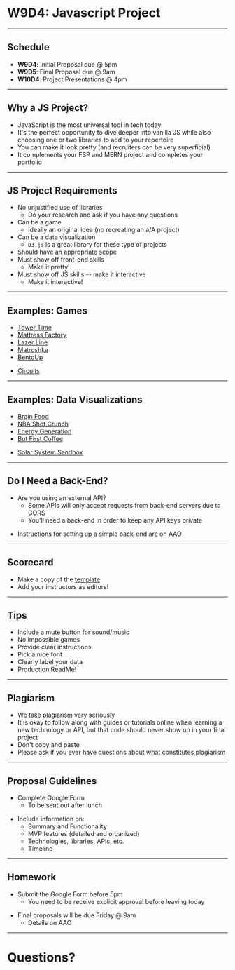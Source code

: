 
# W9D4: Javascript Project

---

## Schedule

+ **W9D4**: Initial Proposal due @ 5pm
+ **W9D5**: Final Proposal due @ 9am
+ **W10D4**: Project Presentations @ 4pm

---

## Why a JS Project?

+ JavaScript is the most universal tool in tech today
+ It's the perfect opportunity to dive deeper into vanilla JS while also choosing one or two libraries to add to your repertoire
+ You can make it look pretty (and recruiters can be very superficial)
+ It complements your FSP and MERN project and completes your portfolio

---

## JS Project Requirements

+ No unjustified use of libraries 
	+ Do your research and ask if you have any questions
+ Can be a game
	+ Ideally an original idea (no recreating an a/A project)
+ Can be a data visualization
	+ `D3.js` is a great library for these type of projects
+ Should have an appropriate scope
+ Must show off front-end skills
	+ Make it pretty!
+ Must show off JS skills -- make it interactive
	+ Make it interactive!

---

## Examples: Games

* [Tower Time](https://towertime.herokuapp.com/)
* [Mattress Factory](https://samblyon.github.io/mattressFactory/)
* [Lazer Line](https://mpompili.github.io/lazerline/)
* [Matroshka](https://ashotovich1990.github.io/matroshka/)
* [BentoUp](https://tiffythinhdang.github.io/bentoUp/dist/)
+ [Circuits](https://pamm-j.github.io/circuits/)

---

## Examples: Data Visualizations

* [Brain Food](http://ezekielp.com/nutrition_facts_scroller/#anchor-0)
* [NBA Shot Crunch](https://nba-shot-crunch.herokuapp.com/)
* [Energy Generation](https://yongbingao.github.io/Electricity-Energy-Generation/)
* [But First Coffee](https://aishnair22.github.io/but-first-coffee/)
+ [Solar System Sandbox](https://aliibsin.github.io/SimpleSolarSystemSandbox/)

---

## Do I Need a Back-End?

+ Are you using an external API?
	+ Some APIs will only accept requests from back-end servers due to CORS
  + You'll need a back-end in order to keep any API keys private
* Instructions for setting up a simple back-end are on AAO

---

## Scorecard 

+ Make a copy of the [template](https://docs.google.com/spreadsheets/d/1mpc1eArqplVtNakIcgSFHGGEKbFCiRTnOc7d2QUGwW0/edit#gid=80636460)
+ Add your instructors as editors!


---

## Tips

* Include a mute button for sound/music
* No impossible games
* Provide clear instructions
* Pick a nice font
* Clearly label your data
* Production ReadMe!

---

## Plagiarism

+ We take plagiarism very seriously
+ It is okay to follow along with guides or tutorials online when learning a new technology or API, but that code should never show up in your final project
+ Don't copy and paste
+ Please ask if you ever have questions about what constitutes plagiarism

---

## Proposal Guidelines

* Complete Google Form
	+ To be sent out after lunch
+ Include information on:
	+ Summary and Functionality
	+ MVP features (detailed and organized)
	+ Technologies, libraries, APIs, etc.
	+ Timeline

---

## Homework

+ Submit the Google Form before 5pm
	+ You need to be receive explicit approval before leaving today
* Final proposals will be due Friday @ 9am
	* Details on AAO

---

# Questions?
